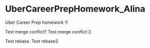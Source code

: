 # UberCareerPrepHomework_Alina
Uber Career Prep homework 1!

Test merge conflict?
Test merge conflict 2.

Test rebase.
Test rebase2.
